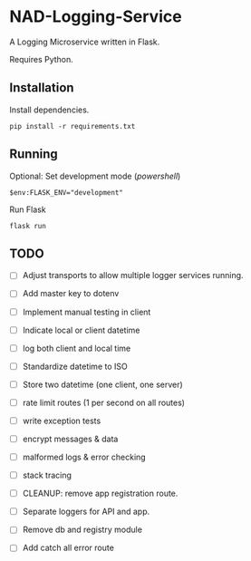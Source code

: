 # NAD-Logging-Service

A Logging Microservice written in Flask.

Requires Python.

## Installation

Install dependencies.

```
pip install -r requirements.txt
```

## Running

Optional: Set development mode (_powershell_)

```
$env:FLASK_ENV="development"
```

Run Flask

```
flask run
```

## TODO

- [ ] Adjust transports to allow multiple logger services running.
- [ ] Add master key to dotenv
- [ ] Implement manual testing in client
- [ ] Indicate local or client datetime
- [ ] log both client and local time
- [ ] Standardize datetime to ISO
- [ ] Store two datetime (one client, one server)
- [ ] rate limit routes (1 per second on all routes)
- [ ] write exception tests
- [ ] encrypt messages & data
- [ ] malformed logs & error checking
- [ ] stack tracing

- [ ] CLEANUP: remove app registration route.
- [ ] Separate loggers for API and app.
- [ ] Remove db and registry module
- [ ] Add catch all error route

